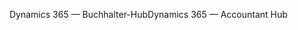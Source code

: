 <span data-ttu-id="481b8-101">Dynamics 365 — Buchhalter-Hub</span><span class="sxs-lookup"><span data-stu-id="481b8-101">Dynamics 365 — Accountant Hub</span></span>
